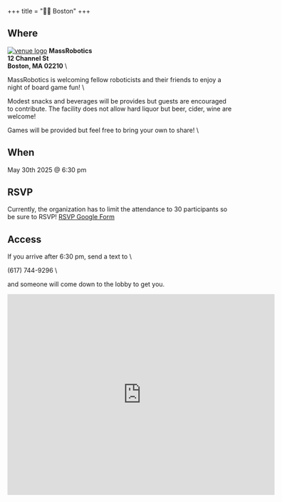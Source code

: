 +++
title = "🫘🌆 Boston"
+++
<!-- [![venue logo](/images/boston/faneuilhall.png)](https://boardgamenightwg.com/boston) -->

## Where
[![venue logo](/images/logos/MassRobotics_logo.jpg)](https://massrobotics.org/)
**MassRobotics** \
**12 Channel St** \
**Boston, MA 02210** \

MassRobotics is welcoming fellow roboticists and their friends to enjoy a night of board game fun! \

<!-- **Please be sure to RSVP by noon on 11/13/2024 as a list of names is required to be given ahead of the event.** -->
<!-- **This includes the names of any plus ones that are attending. You can add their name as a comment in the RSVP form.**\ -->

<!-- The hosts will be collecting people from the lobby and bringing them to where games will be hosted. \ -->
<!-- The AI Institute will provide pizza, snacks, and non alcoholic beverages. \ -->
<!-- The event is alcohol free. \ -->
Modest snacks and beverages will be provides but guests are encouraged to contribute.
The facility does not allow hard liquor but beer, cider, wine are welcome!

Games will be provided but feel free to bring your own to share! \
<!-- Photographs will not be allowed to be taken. \ -->

## When
May 30th 2025 @ 6:30 pm
<!-- TBD -->

## RSVP
Currently, the organization has to limit the attendance to 30 participants so be sure to RSVP!
<a href="https://forms.gle/BQB9adVw3n9gyEss5">RSVP Google Form</a>

## Access
If you arrive after 6:30 pm, send a text to \

(617) 744-9296 \

and someone will come down to the lobby to get you.
<iframe src="https://www.google.com/maps/embed?pb=!1m18!1m12!1m3!1d2948.8601334359646!2d-71.03933552389141!3d42.34550527119425!2m3!1f0!2f0!3f0!3m2!1i1024!2i768!4f13.1!3m3!1m2!1s0x89e37a9cc3f584d1%3A0x8c8e5f7687f79f80!2sMassRobotics!5e0!3m2!1sen!2sus!4v1747251645730!5m2!1sen!2sus" width="600" height="450" style="border:0;" allowfullscreen="" loading="lazy" referrerpolicy="no-referrer-when-downgrade"></iframe>
